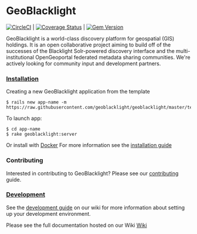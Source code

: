 # GeoBlacklight

[![CircleCI](https://circleci.com/gh/geoblacklight/geoblacklight.svg?style=svg)](https://circleci.com/gh/geoblacklight/geoblacklight) | [![Coverage Status](https://img.shields.io/coveralls/geoblacklight/geoblacklight.svg)](https://coveralls.io/r/geoblacklight/geoblacklight?branch=coveralls) | [![Gem Version](https://img.shields.io/gem/v/geoblacklight.svg)](https://github.com/geoblacklight/geoblacklight/releases)

GeoBlacklight is a world-class discovery platform for geospatial (GIS) holdings. It
is an open collaborative project aiming to build off of the successes
of the Blacklight Solr-powered discovery interface and the
multi-institutional OpenGeoportal federated metadata sharing
communities. We're actively looking for community input and development partners.

### [Installation](https://github.com/geoblacklight/geoblacklight/wiki/Installation)

Creating a new GeoBlacklight application from the template

```
$ rails new app-name -m https://raw.githubusercontent.com/geoblacklight/geoblacklight/master/template.rb
```

To launch app:

```
$ cd app-name
$ rake geoblacklight:server
```

Or install with [Docker](https://github.com/geoblacklight/geoblacklight-docker)
For more information see the [installation guide](https://github.com/geoblacklight/geoblacklight/wiki/Installation)

### Contributing
Interested in contributing to GeoBlacklight? Please see our [contributing](CONTRIBUTING.md) guide.

### [Development](https://github.com/geoblacklight/geoblacklight/wiki/Development)

See the [development guide](https://github.com/geoblacklight/geoblacklight/wiki/Development) on our wiki for more information about setting up your development environment.


Please see the full documentation hosted on our Wiki [Wiki](https://github.com/geoblacklight/geoblacklight/wiki)
